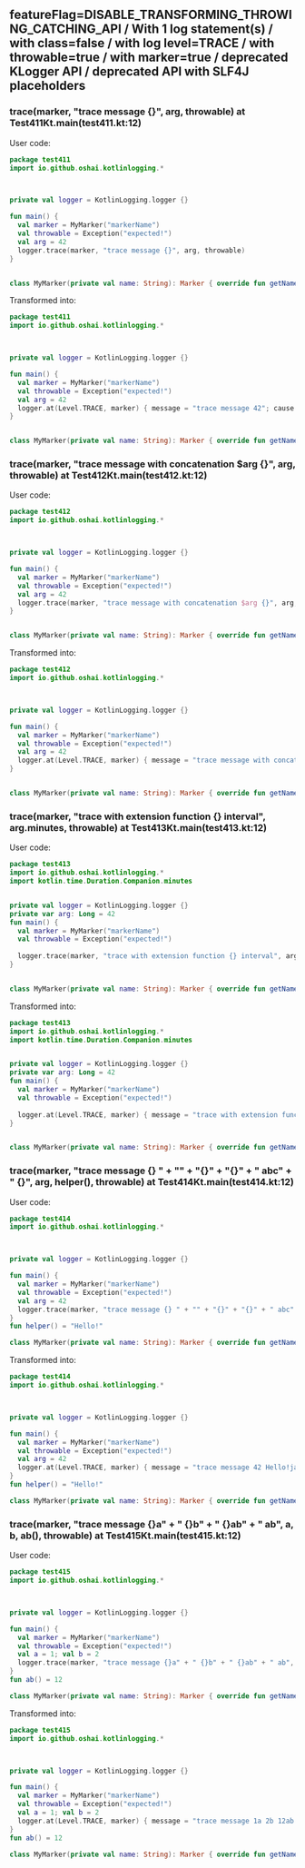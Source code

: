 ## featureFlag=DISABLE_TRANSFORMING_THROWING_CATCHING_API / With 1 log statement(s) / with class=false / with log level=TRACE / with throwable=true / with marker=true / deprecated KLogger API / deprecated API with SLF4J placeholders



###  trace(marker, "trace message {}", arg, throwable) at Test411Kt.main(test411.kt:12)

User code:
```kotlin
package test411
import io.github.oshai.kotlinlogging.*



private val logger = KotlinLogging.logger {}

fun main() {
  val marker = MyMarker("markerName")
  val throwable = Exception("expected!")
  val arg = 42
  logger.trace(marker, "trace message {}", arg, throwable)
}


class MyMarker(private val name: String): Marker { override fun getName() = name }

```
  
Transformed into:
```kotlin
package test411
import io.github.oshai.kotlinlogging.*



private val logger = KotlinLogging.logger {}

fun main() {
  val marker = MyMarker("markerName")
  val throwable = Exception("expected!")
  val arg = 42
  logger.at(Level.TRACE, marker) { message = "trace message 42"; cause = throwable; internalCompilerData = KLoggingEventBuilder.InternalCompilerData(messageTemplate = "\"trace message {}\"", className = "test411.Test411Kt", methodName = "main", fileName = "test411.kt", lineNumber = 12)
}


class MyMarker(private val name: String): Marker { override fun getName() = name }

```

###  trace(marker, "trace message with concatenation $arg {}", arg, throwable) at Test412Kt.main(test412.kt:12)

User code:
```kotlin
package test412
import io.github.oshai.kotlinlogging.*



private val logger = KotlinLogging.logger {}

fun main() {
  val marker = MyMarker("markerName")
  val throwable = Exception("expected!")
  val arg = 42
  logger.trace(marker, "trace message with concatenation $arg {}", arg, throwable)
}


class MyMarker(private val name: String): Marker { override fun getName() = name }

```
  
Transformed into:
```kotlin
package test412
import io.github.oshai.kotlinlogging.*



private val logger = KotlinLogging.logger {}

fun main() {
  val marker = MyMarker("markerName")
  val throwable = Exception("expected!")
  val arg = 42
  logger.at(Level.TRACE, marker) { message = "trace message with concatenation 42 42"; cause = throwable; internalCompilerData = KLoggingEventBuilder.InternalCompilerData(messageTemplate = "\"trace message with concatenation $arg {}\"", className = "test412.Test412Kt", methodName = "main", fileName = "test412.kt", lineNumber = 12)
}


class MyMarker(private val name: String): Marker { override fun getName() = name }

```

###  trace(marker, "trace with extension function {} interval", arg.minutes, throwable) at Test413Kt.main(test413.kt:12)

User code:
```kotlin
package test413
import io.github.oshai.kotlinlogging.*
import kotlin.time.Duration.Companion.minutes


private val logger = KotlinLogging.logger {}
private var arg: Long = 42
fun main() {
  val marker = MyMarker("markerName")
  val throwable = Exception("expected!")
  
  logger.trace(marker, "trace with extension function {} interval", arg.minutes, throwable)
}


class MyMarker(private val name: String): Marker { override fun getName() = name }

```
  
Transformed into:
```kotlin
package test413
import io.github.oshai.kotlinlogging.*
import kotlin.time.Duration.Companion.minutes


private val logger = KotlinLogging.logger {}
private var arg: Long = 42
fun main() {
  val marker = MyMarker("markerName")
  val throwable = Exception("expected!")
  
  logger.at(Level.TRACE, marker) { message = "trace with extension function 42m interval"; cause = throwable; internalCompilerData = KLoggingEventBuilder.InternalCompilerData(messageTemplate = "\"trace with extension function {} interval\"", className = "test413.Test413Kt", methodName = "main", fileName = "test413.kt", lineNumber = 12)
}


class MyMarker(private val name: String): Marker { override fun getName() = name }

```

###  trace(marker, "trace message {} " + "" + "{}" + "{}" + " abc" + " {}", arg, helper(), throwable) at Test414Kt.main(test414.kt:12)

User code:
```kotlin
package test414
import io.github.oshai.kotlinlogging.*



private val logger = KotlinLogging.logger {}

fun main() {
  val marker = MyMarker("markerName")
  val throwable = Exception("expected!")
  val arg = 42
  logger.trace(marker, "trace message {} " + "" + "{}" + "{}" + " abc" + " {}", arg, helper(), throwable)
}
fun helper() = "Hello!"

class MyMarker(private val name: String): Marker { override fun getName() = name }

```
  
Transformed into:
```kotlin
package test414
import io.github.oshai.kotlinlogging.*



private val logger = KotlinLogging.logger {}

fun main() {
  val marker = MyMarker("markerName")
  val throwable = Exception("expected!")
  val arg = 42
  logger.at(Level.TRACE, marker) { message = "trace message 42 Hello!java.lang.Exception: expected! abc {}"; internalCompilerData = KLoggingEventBuilder.InternalCompilerData(messageTemplate = "\"trace message {} \" + \"\" + \"{}\" + \"{}\" + \" abc\" + \" {}\"", className = "test414.Test414Kt", methodName = "main", fileName = "test414.kt", lineNumber = 12)
}
fun helper() = "Hello!"

class MyMarker(private val name: String): Marker { override fun getName() = name }

```

###  trace(marker, "trace message {}a" + " {}b" + " {}ab" + " ab", a, b, ab(), throwable) at Test415Kt.main(test415.kt:12)

User code:
```kotlin
package test415
import io.github.oshai.kotlinlogging.*



private val logger = KotlinLogging.logger {}

fun main() {
  val marker = MyMarker("markerName")
  val throwable = Exception("expected!")
  val a = 1; val b = 2
  logger.trace(marker, "trace message {}a" + " {}b" + " {}ab" + " ab", a, b, ab(), throwable)
}
fun ab() = 12

class MyMarker(private val name: String): Marker { override fun getName() = name }

```
  
Transformed into:
```kotlin
package test415
import io.github.oshai.kotlinlogging.*



private val logger = KotlinLogging.logger {}

fun main() {
  val marker = MyMarker("markerName")
  val throwable = Exception("expected!")
  val a = 1; val b = 2
  logger.at(Level.TRACE, marker) { message = "trace message 1a 2b 12ab ab"; cause = throwable; internalCompilerData = KLoggingEventBuilder.InternalCompilerData(messageTemplate = "\"trace message {}a\" + \" {}b\" + \" {}ab\" + \" ab\"", className = "test415.Test415Kt", methodName = "main", fileName = "test415.kt", lineNumber = 12)
}
fun ab() = 12

class MyMarker(private val name: String): Marker { override fun getName() = name }

```
